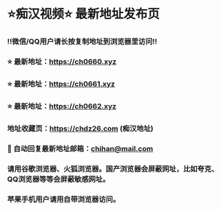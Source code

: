 # ⭐️痴汉视频⭐️ 最新地址发布页

### ‼️微信/QQ用户请长按复制地址到浏览器里访问‼️

### ⭐️ 最新地址：https://ch0660.xyz
### ⭐️ 最新地址：https://ch0661.xyz
### ⭐️ 最新地址：https://ch0662.xyz


### 地址收藏页：https://chdz26.com  (痴汉地址)
### 📧 自动回复最新地址邮箱：chihan@mail.com
### 请用谷歌浏览器、火狐浏览器。国产浏览器会屏蔽网址，比如夸克、QQ浏览器等等会屏蔽敏感网址。
### 苹果手机用户请用自带浏览器访问。

